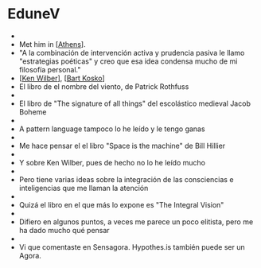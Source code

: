 # EduneV
- 
- Met him in [[Athens]].
- "A la combinación de intervención activa y prudencia pasiva le llamo "estrategias poéticas" y creo que esa idea condensa mucho de mi filosofía personal."
- [[Ken Wilber]], [[Bart Kosko]]
- El libro de el nombre del viento, de Patrick Rothfuss
- 
- El libro de "The signature of all things" del escolástico medieval Jacob Boheme
- 
- A pattern language tampoco lo he leído y le tengo ganas
- 
- Me hace pensar el el libro "Space is the machine" de Bill Hillier
- 
- Y sobre Ken Wilber, pues de hecho no lo he leído mucho
- 
- Pero tiene varias ideas sobre la integración de las consciencias e inteligencias que me llaman la atención
- 
- Quizá el libro en el que más lo expone es "The Integral Vision"
- 
- Difiero en algunos puntos, a veces me parece un poco elitista, pero me ha dado mucho qué pensar
- 
- Vi que comentaste en Sensagora. Hypothes.is también puede ser un Agora.

[//begin]: # "Autogenerated link references for markdown compatibility"
[Athens]: athens.md "Athens"
[Ken Wilber]: ken-wilber.md "Ken Wilber"
[Bart Kosko]: bart-kosko.md "Bart Kosko"
[//end]: # "Autogenerated link references"